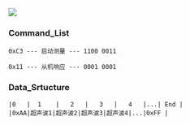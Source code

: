 ![](:/nongzhuang.png)
### Command_List
	0xC3 --- 启动测量 --- 1100 0011
	
	0x11 --- 从机响应 --- 0001 0001

### Data_Srtucture
    |0   |  1    |   2   |   3   |   4   |...| End |
    |0xAA|超声波1|超声波2|超声波3|超声波4|...|0xFF |
